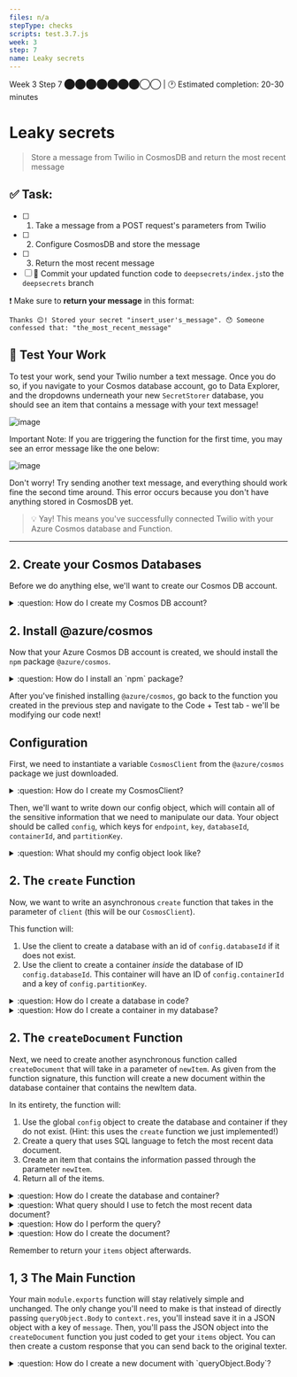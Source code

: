 ```yaml
---
files: n/a
stepType: checks
scripts: test.3.7.js
week: 3
step: 7
name: Leaky secrets
---
```


Week 3 Step 7 ⬤⬤⬤⬤⬤⬤⬤◯◯ | 🕐 Estimated completion: 20-30 minutes

# Leaky secrets
> Store a message from Twilio in CosmosDB and return the most recent message

## ✅  Task:
- [ ]  1. Take a message from a POST request's parameters from Twilio
- [ ]  2. Configure CosmosDB and store the message
- [ ]  3. Return the most recent message
- [ ] 🚀 Commit your updated function code to `deepsecrets/index.js`to the `deepsecrets` branch

❗ Make sure to **return your message** in this format:
```
Thanks 😊! Stored your secret "insert_user's_message". 😯 Someone confessed that: "the_most_recent_message"
```

## 🚧 Test Your Work

To test your work, send your Twilio number a text message. Once you do so, if you navigate to your Cosmos database account, go to Data Explorer, and the dropdowns underneath your new `SecretStorer` database, you should see an item that contains a message with your text message!

![image](https://user-images.githubusercontent.com/49426183/120911610-99c41000-c63d-11eb-88cc-601c61585e87.png)

Important Note: If you are triggering the function for the first time, you may see an error message like the one below: 

![image](https://user-images.githubusercontent.com/49426183/120911569-46ea5880-c63d-11eb-89c3-18c0205dcef4.png)

Don't worry! Try sending another text message, and everything should work fine the second time around. This error occurs because you don't have anything stored in CosmosDB yet.

> 💡 Yay! This means you've successfully connected Twilio with your Azure Cosmos database and Function.

---

## 2. Create your Cosmos Databases

Before we do anything else, we'll want to create our Cosmos DB account.

<details>
<summary>:question: How do I create my Cosmos DB account?</summary>

1. Navigate to your Azure Portal and click on `Azure Cosmos DB` under Azure Services.

![image](https://user-images.githubusercontent.com/49426183/120911257-90857400-c63a-11eb-9046-d9a7401e24af.png)

2. Click `Create Azure Cosmos DB Account`.

![image](https://user-images.githubusercontent.com/49426183/120911303-405ae180-c63b-11eb-98eb-6a1fedcad05c.png)

3. Under `Select API Option`, choose `Core (SQL) - Recommended`.

![image](https://user-images.githubusercontent.com/49426183/120911316-5d8fb000-c63b-11eb-8466-f7bfc938d1f8.png)

4. Fill in your account name, leave default options as they are, and click `Review + create`. 

![image](https://user-images.githubusercontent.com/49426183/120911344-b52e1b80-c63b-11eb-82ff-e6b5f2e9075a.png)

5. Click `Create` a final time.

![image](https://user-images.githubusercontent.com/49426183/120911368-e7d81400-c63b-11eb-9855-686d444eb1ec.png)

6. Once deployment is complete, click `Go to resource`.

![image](https://user-images.githubusercontent.com/49426183/120911461-83698480-c63c-11eb-8260-b622013485a3.png)

</details>

## 2. Install @azure/cosmos

Now that your Azure Cosmos DB account is created, we should install the `npm` package `@azure/cosmos`. 

<details>
<summary>:question: How do I install an `npm` package?</summary>
</br>

Click on the "Console" tab in the left panel under "Development Tools".

![https://user-images.githubusercontent.com/69332964/99189070-59e31d00-272d-11eb-80a4-17444e5fac65.png](https://user-images.githubusercontent.com/69332964/99189070-59e31d00-272d-11eb-80a4-17444e5fac65.png)

Inside the console (shown on the right panel), type in the following command:

[`npm install @azure/cosmos`](https://www.npmjs.com/package/@azure/cosmos) <br />

</details>

After you've finished installing `@azure/cosmos`, go back to the function you created in the previous step and navigate to the Code + Test tab - we'll be modifying our code next!

## Configuration

First, we need to instantiate a variable `CosmosClient` from the `@azure/cosmos` package we just downloaded. 

<details>
<summary>:question: How do I create my CosmosClient?</summary>

```js
const CosmosClient = require("@azure/cosmos").CosmosClient;
```

</details>

Then, we'll want to write down our config object, which will contain all of the sensitive information that we need to manipulate our data. Your object should be called `config`, which keys for `endpoint`, `key`, `databaseId`, `containerId`, and `partitionKey`.

<details>
<summary>:question: What should my config object look like?</summary>

Here is an example of the config object. Make sure your databaseId, containerId, and partitionKey are correct.

```js
const config = {
  endpoint: process.env.ENDPOINT,
  key: process.env.KEY,
  databaseId: "SecretStorer",
  containerId: "secrets",
  partitionKey: {kind: "Hash", paths: ["/secrets"]}
};
```

</details>

## 2. The `create` Function

Now, we want to write an asynchronous `create` function that takes in the parameter of `client` (this will be our `CosmosClient`). 

This function will:

1. Use the client to create a database with an id of `config.databaseId` if it does not exist.
2. Use the client to create a container *inside* the database of ID `config.databaseId`. This container will have an ID of `config.containerId` and a key of `config.partitionKey`.

<details>
<summary>:question: How do I create a database in code?</summary>

```js
const { database } = await client.databases.createIfNotExists({
    id: config.databaseId
});
```

</details>


<details>
<summary>:question: How do I create a container in my database?</summary>

```js
const { container } = await client
    .database(config.databaseId)
    .containers.createIfNotExists(
        { id: config.containerId, key: config.partitionKey },
        { offerThroughput: 400 }
);
```

</details>

## 2. The `createDocument` Function

Next, we need to create another asynchronous function called `createDocument` that will take in a parameter of `newItem`. As given from the function signature, this function will create a new document within the database container that contains the newItem data.

In its entirety, the function will:

1. Use the global `config` object to create the database and container if they do not exist. (Hint: this uses the `create` function we just implemented!)
2. Create a query that uses SQL language to fetch the most recent data document.
3. Create an item that contains the information passed through the parameter `newItem`.
3. Return all of the items.

<details>
<summary>:question: How do I create the database and container?</summary>

```js
var { endpoint, key, databaseId, containerId } = config;
const client = new CosmosClient({endpoint, key});
const database = client.database(databaseId);
const container = database.container(containerId);
await create(client, databaseId, containerId);
```

</details>

<details>
<summary>:question: What query should I use to fetch the most recent data document?</summary>

```js
const querySpec = {
    query: "SELECT top 1 * FROM c order by c._ts desc"
};
```

</details>

<details>
<summary>:question: How do I perform the query?</summary>

```js
const { resources: items } = await container.items.query(querySpec).fetchAll();
```

</details>

<details>
<summary>:question: How do I create the document?</summary>

```js
const {resource: createdItem} = await container.items.create(newItem);
```

</details>

Remember to return your `items` object afterwards.

## 1, 3 The Main Function

Your main `module.exports` function will stay relatively simple and unchanged. The only change you'll need to make is that instead of directly passing `queryObject.Body` to `context.res`, you'll instead save it in a JSON object with a key of `message`. Then, you'll pass the JSON object into the `createDocument` function you just coded to get your `items` object. You can then create a custom response that you can send back to the original texter.

<details>
<summary>:question: How do I create a new document with `queryObject.Body`?</summary>

```js
const queryObject = querystring.parse(req.body);
message = queryObject.Body;
let document = {"message" : message}
let items = await createDocument(document)
```

Your response message can then look something like:

```js
const responseMessage = `Thanks 😊! Stored your secret "${message}". 😯 Someone confessed that: ${JSON.stringify(items[0].message)}`
```

</details>

